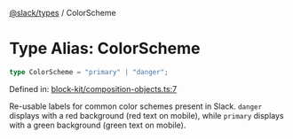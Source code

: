 [@slack/types](../index.md) / ColorScheme

# Type Alias: ColorScheme

```ts
type ColorScheme = "primary" | "danger";
```

Defined in: [block-kit/composition-objects.ts:7](https://github.com/slackapi/node-slack-sdk/blob/main/packages/types/src/block-kit/composition-objects.ts#L7)

Re-usable labels for common color schemes present in Slack. `danger` displays with a red background (red text on
mobile), while `primary` displays with a green background (green text on mobile).
